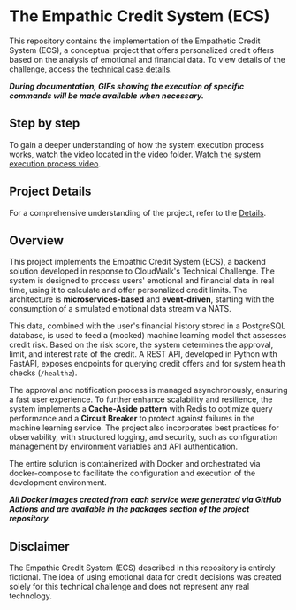 # The Empathic Credit System (ECS)

This repository contains the implementation of the Empathetic Credit System (ECS), a conceptual project that offers personalized credit offers based on the analysis of emotional and financial data. To view details of the challenge, access the [technical case details](./.github/md/technical-case.md).

**_During documentation, GIFs showing the execution of specific commands will be made available when necessary._**

## Step by step

To gain a deeper understanding of how the system execution process works, watch the video located in the video folder. [Watch the system execution process video](./video/technical_case.mp4).

## Project Details

For a comprehensive understanding of the project, refer to the [Details](./.github/md/sections/details.md).

## Overview

This project implements the Empathic Credit System (ECS), a backend solution developed in response to CloudWalk's Technical Challenge. The system is designed to process users' emotional and financial data in real time, using it to calculate and offer personalized credit limits. The architecture is **microservices-based** and **event-driven**, starting with the consumption of a simulated emotional data stream via NATS.

This data, combined with the user's financial history stored in a PostgreSQL database, is used to feed a (mocked) machine learning model that assesses credit risk. Based on the risk score, the system determines the approval, limit, and interest rate of the credit. A REST API, developed in Python with FastAPI, exposes endpoints for querying credit offers and for system health checks (`/healthz`).

The approval and notification process is managed asynchronously, ensuring a fast user experience. To further enhance scalability and resilience, the system implements a **Cache-Aside pattern** with Redis to optimize query performance and a **Circuit Breaker** to protect against failures in the machine learning service. The project also incorporates best practices for observability, with structured logging, and security, such as configuration management by environment variables and API authentication.

The entire solution is containerized with Docker and orchestrated via docker-compose to facilitate the configuration and execution of the development environment.

_**All Docker images created from each service were generated via GitHub Actions and are available in the packages section of the project repository.**_

## Disclaimer

The Empathic Credit System (ECS) described in this repository is entirely fictional.  The idea of using emotional data for credit decisions was created solely for this technical challenge and does not represent any real technology.
